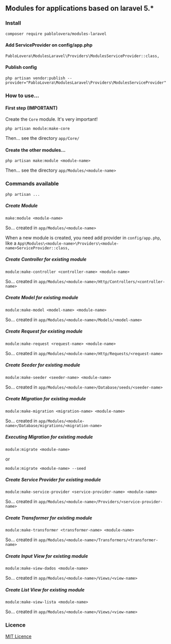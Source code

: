 ## Modules for applications based on laravel 5.*

### Install

```
composer require pablolovera/modules-laravel
```

#### Add ServiceProvider on config/app.php

```
PabloLovera\ModulesLaravel\Providers\ModulesServiceProvider::class,
```

#### Publish config
```
php artisan vendor:publish --provider="PabloLovera\ModulesLaravel\Providers\ModulesServiceProvider"
```

### How to use...

#### First step (IMPORTANT)
Create the `Core` module. It's very important!
```
php artisan module:make-core
```
Then... see the directory `app/Core/`

#### Create the other modules...

```
php artisan make:module <module-name>
```
Then... see the directory `app/Modules/<module-name>`

### Commands available

`php artisan ...`


##### Create Module
```
make:module <module-name>
```

So... created in `app/Modules/<module-name>`

When a new module is created, you need add provider in `config/app.php`, like a `App\Modules\<module-name>\Providers\<module-name>ServiceProvider::class,`

##### Create Controller for existing module
```
module:make-controller <controller-name> <module-name>
```
So... created in `app/Modules/<module-name>/Http/Controllers/<controller-name>`


##### Create Model for existing module
```
module:make-model <model-name> <module-name>
```
So... created in `app/Modules/<module-name>/Models/<model-name>`


##### Create Request for existing module
```
module:make-request <request-name> <module-name>
```
So... created in `app/Modules/<module-name>/Http/Requests/<request-name>`


##### Create Seeder for existing module
```
module:make-seeder <seeder-name> <module-name>
```
So... created in `app/Modules/<module-name>/Database/seeds/<seeder-name>`


##### Create Migration for existing module
```
module:make-migration <migration-name> <module-name>
```
So... created in `app/Modules/<module-name>/Database/migrations/<migration-name>`


##### Executing Migration for existing module
```
module:migrate <module-name>
```
or
```
module:migrate <module-name> --seed
```

##### Create Service Provider for existing module
```
module:make-service-provider <service-provider-name> <module-name>
```
So... created in `app/Modules/<module-name>/Providers/<service-provider-name>`



##### Create Transformer for existing module
```
module:make-transformer <transformer-name> <module-name>
```
So... created in `app/Modules/<module-name>/Transformers/<transformer-name>`

##### Create Input View for existing module
```
module:make-view-dados <module-name>
```
So... created in `app/Modules/<module-name>/Views/<view-name>`

##### Create List View for existing module
```
module:make-view-lista <module-name>
```
So... created in `app/Modules/<module-name>/Views/<view-name>`

### Licence

[MIT Licence](https://github.com/pablolovera/modules-laravel/blob/master/LICENSE)
